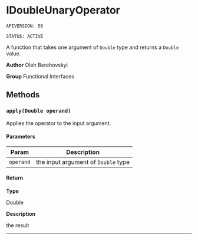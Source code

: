 # IDoubleUnaryOperator

`APIVERSION: 56`

`STATUS: ACTIVE`

A function that takes one argument of `Double` type and returns a `Double` value.


**Author** Oleh Berehovskyi


**Group** Functional Interfaces

## Methods
### `apply(Double operand)`

Applies the operator to the input argument.

#### Parameters
|Param|Description|
|---|---|
|`operand`|the input argument of `Double` type|

#### Return

**Type**

Double

**Description**

the result

---
